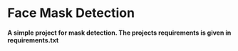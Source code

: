 # Face Mask Detection

__A simple project for mask detection. The projects requirements is given in requirements.txt__
